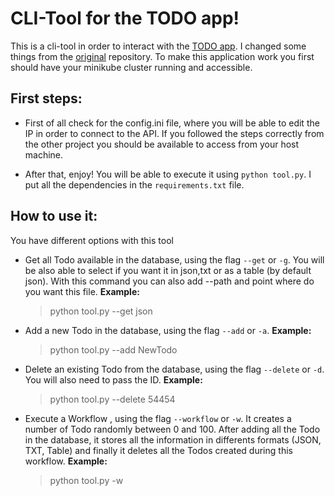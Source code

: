
# CLI-Tool for the TODO app!

This is a cli-tool in order to interact with the [TODO app](https://github.com/Arcadidc/minikube-node-todo). I changed some things from the [original](https://github.com/scotch-io/node-todo) repository. To make this application work you first should have your minikube cluster running and accessible.

## First steps:
 - First of all check for the config.ini file, where you will be able to edit the IP in order to connect to the API. If you followed the steps correctly from the other project you should be available to access from your host machine. 

 - After that, enjoy! You will be able to execute it using `python tool.py`. I put all the dependencies in the `requirements.txt` file. 
 
 ## How to use it:
 
 You have different options with this tool
    
- Get all Todo available in the database, using the flag `--get` or `-g`. You will be also able to select if you want it in json,txt or as a table (by default json). With this command you can also add --path and point where do you want this file. **Example:**

    >  python tool.py --get json 

- Add a new Todo in the database, using the flag `--add` or `-a`. **Example:**

     > python tool.py --add NewTodo

- Delete an existing Todo from the database, using the flag `--delete` or `-d`. You will also need to pass the ID.  **Example:**

     > python tool.py --delete 54454
    
- Execute a Workflow , using the flag  `--workflow` or `-w`. It creates a number of Todo randomly between 0 and 100. After adding all the Todo in the database, it  stores all the information  in differents formats (JSON, TXT, Table) and finally it deletes all the Todos created during this workflow.  **Example:**

     > python tool.py -w

